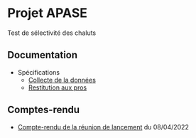 # Projet APASE

Test de sélectivité des chaluts

## Documentation

 - Spécifications 
   * [Collecte de la données](./spe/collecte_de_donnees.md)
   * [Restitution aux pros](./spe/restitution.md)

## Comptes-rendu

 - [Compte-rendu de la réunion de lancement](crr/crr-22-001-reunion_lancement.md) du 08/04/2022
